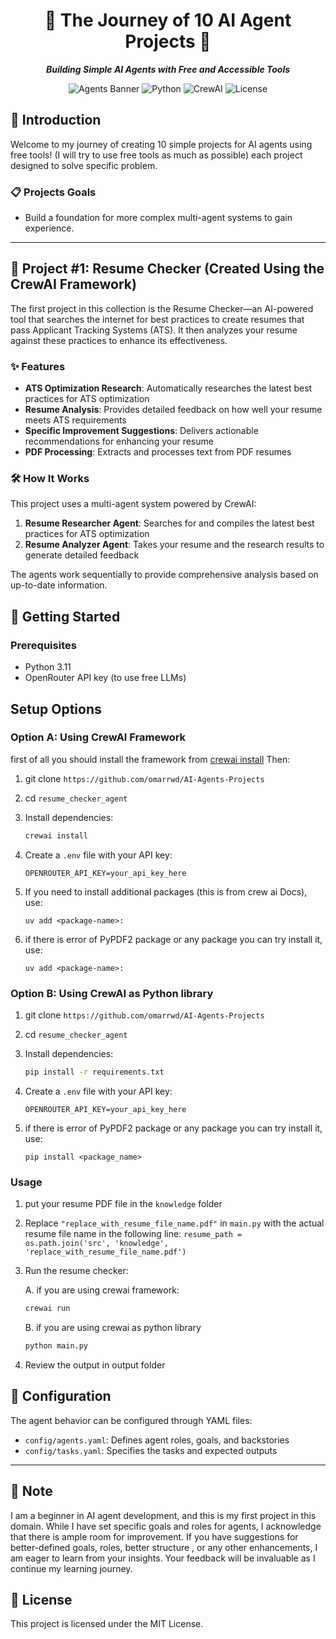 <div align="center">
  
# 🤖 The Journey of 10 AI Agent Projects 🤖

**_Building Simple AI Agents with Free and Accessible Tools_**

![Agents Banner](https://img.shields.io/badge/AI%20Agents-Journey-blue?style=for-the-badge)
![Python](https://img.shields.io/badge/Python-3.11-brightgreen?style=flat-square)
![CrewAI](https://img.shields.io/badge/CrewAI-Powered-orange?style=flat-square)
![License](https://img.shields.io/badge/License-MIT-lightgrey?style=flat-square)

</div>

## 🌟 Introduction

Welcome to my journey of creating 10 simple projects for AI agents using free tools! (I will try to use free tools as much as possible) each project designed to solve specific problem.

### 📋 Projects Goals

- Build a foundation for more complex multi-agent systems to gain experience.
---------------------------------------------------------------------------------------------------------------------------------------------------------------------------------

## 🤖 Project #1: Resume Checker (Created Using the CrewAI Framework)

The first project in this collection is the Resume Checker—an AI-powered tool that searches the internet for best practices to create resumes that pass Applicant Tracking Systems (ATS). It then analyzes your resume against these practices to enhance its effectiveness.

### ✨ Features

- **ATS Optimization Research**: Automatically researches the latest best practices for ATS optimization
- **Resume Analysis**: Provides detailed feedback on how well your resume meets ATS requirements
- **Specific Improvement Suggestions**: Delivers actionable recommendations for enhancing your resume
- **PDF Processing**: Extracts and processes text from PDF resumes

### 🛠️ How It Works

This project uses a multi-agent system powered by CrewAI:

1. **Resume Researcher Agent**: Searches for and compiles the latest best practices for ATS optimization
2. **Resume Analyzer Agent**: Takes your resume and the research results to generate detailed feedback

The agents work sequentially to provide comprehensive analysis based on up-to-date information.

## 🚀 Getting Started

### Prerequisites

- Python 3.11
- OpenRouter API key (to use free LLMs)

## Setup Options
### Option A: Using CrewAI Framework
first of all you should install the framework from [crewai install](https://docs.crewai.com/installation)
Then: 
1. git clone   ``` https://github.com/omarrwd/AI-Agents-Projects ```
2. cd ``` resume_checker_agent  ```
3. Install dependencies:
   ```bash
   crewai install

   ```

4. Create a `.env` file with your API key:
   ```
   OPENROUTER_API_KEY=your_api_key_here
   ```
   
5. If you need to install additional packages (this is from crew ai Docs), use:
   ```
   uv add <package-name>:
   ```

6. if there is error of PyPDF2 package or any package you can try install it, use:
   ```
   uv add <package-name>:
   ```

### Option B: Using CrewAI as Python library 

1. git clone   ``` https://github.com/omarrwd/AI-Agents-Projects ```
2. cd ``` resume_checker_agent  ```
3. Install dependencies:
   ```bash
   pip install -r requirements.txt

   ```

4. Create a `.env` file with your API key:
   ```
   OPENROUTER_API_KEY=your_api_key_here
   ```

5. if there is error of PyPDF2 package or any package you can try install it, use:
   ```
   pip install <package_name>
   ```
### Usage

1. put your resume PDF file in the `knowledge` folder
2.  Replace ``` "replace_with_resume_file_name.pdf" ``` in ``` main.py ``` with the actual resume file name in the following line:
   ``` resume_path = os.path.join('src', 'knowledge', 'replace_with_resume_file_name.pdf') ```
4. Run the resume checker:
   
   A. if you are using crewai framework:
   ```bash
   crewai run
   ```
   B. if you are using crewai as python library
      ```bash
   python main.py
   ```
   
5. Review the output in output folder

## 📝 Configuration

The agent behavior can be configured through YAML files:

- `config/agents.yaml`: Defines agent roles, goals, and backstories
- `config/tasks.yaml`: Specifies the tasks and expected outputs

----------------------------------------------------------------------------------------------------------------------------------------------------------------------------------
## 📝 Note

I am a beginner in AI agent development, and this is my first project in this domain. While I have set specific goals and roles for agents, I acknowledge that there is ample room for improvement. If you have suggestions for better-defined goals, roles, better structure , or any other enhancements, I am eager to learn from your insights. Your feedback will be invaluable as I continue my learning journey.


## 📄 License

This project is licensed under the MIT License.
